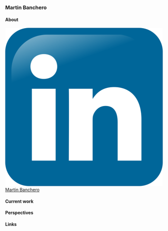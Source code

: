 ### Martin Banchero

#### About
[![LikedIn|20%](https://github.com/MartinBanchero/MartinBanchero/blob/master/Linkedin.png)Martin Banchero](https://www.linkedin.com/in/martin-banchero-1883b8b2)
&nbsp;


#### Current work




#### Perspectives


#### Links
